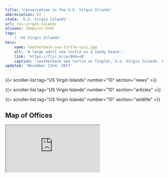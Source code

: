 ```yaml
---
title: 'Conservation in the U.S. Virgin Islands'
abbreviation: VI
state: 'U.S. Virgin Islands'
url: /us-virgin-islands
aliases: /maps/vi.html
tags:
    - 'US Virgin Islands'
hero:
    name: leatherback-sea-turtle-usvi.jpg
    alt: 'A large adult sea turtle on a sandy beach.'
    link: 'https://flic.kr/p/9U4vvD'
    caption: 'Leatherback sea turtle at Tinglar, U.S. Virgin Islands. Photo by Claudia Lombard, USFWS'
updated: 'December 22nd, 2017'
---
```


{{< scroller-list tag="US Virgin Islands" number="10" section="news" >}}

{{< scroller-list tag="US Virgin Islands" number="10" section="articles" >}}

{{< scroller-list tag="US Virgin Islands" number="10" section="wildlife" >}}

## Map of Offices
<iframe src="https://usfws.github.io/southeast-mega-map/?state=VI" class="state-map" title="List of offices in the Southeast Region of the U.S. Fish and Wildlife Service"></iframe>
